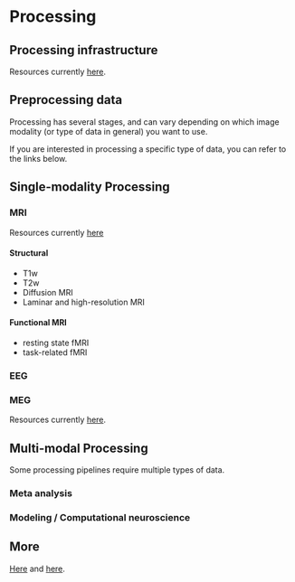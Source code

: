 # Processing

## Processing infrastructure
Resources currently [here](computing.md#Computing-Resources).

## Preprocessing data
Processing has several stages, and can vary depending on which image modality (or type of data in general) you want to use.

If you are interested in processing a specific type of data, you can refer to the links below.

## Single-modality Processing

### MRI
Resources currently [here](analysis_software_MRI.md#Neuroimaging-analysis-software-for-MRI)

#### Structural
-   T1w
-   T2w
-   Diffusion MRI
-   Laminar and high-resolution MRI

#### Functional MRI
-   resting state fMRI
-   task-related fMRI

### EEG

### MEG
Resources currently [here](analysis_software_MEEG.md#Neuroimaging-analysis-software-for-MEEG).

## Multi-modal Processing
Some processing pipelines require multiple types of data.

<!-- Pipelines requiring multimodal data can be found [here](). -->

### Meta analysis

### Modeling / Computational neuroscience

## More
[Here](learning_neuroimaging.md#Neuroimaging) and [here](neuroimaging_resources.md#Neuroimaging-resources).
